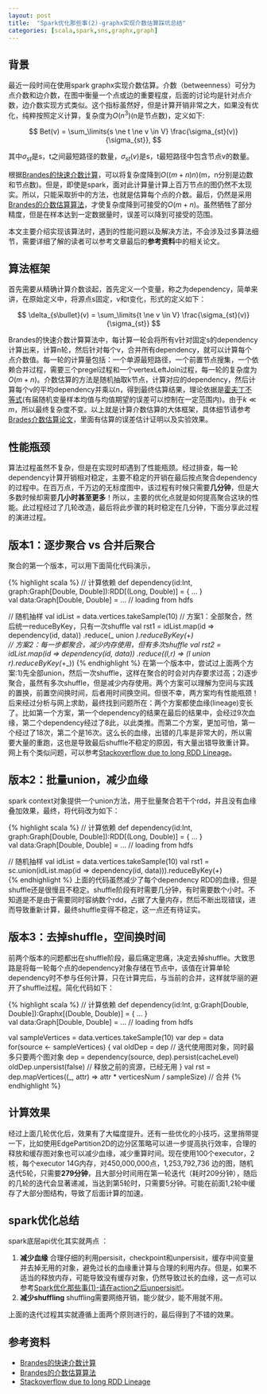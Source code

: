 ```yaml
---
layout: post
title:  "Spark优化那些事(2)-graphx实现介数估算踩坑总结"
categories: [scala,spark,sns,graphx,graph]
---
```


## 背景
最近一段时间在使用spark graphx实现介数估算。介数（betweenness）可分为点介数和边介数，在图中衡量一个点或边的重要程度，后面的讨论均是针对点介数，边介数实现方式类似。这个指标虽然好，但是计算开销非常之大，如果没有优化，纯粹按照定义计算，复杂度为$O(n^3)$(n是节点数)，定义如下:

$$
	Bet(v) = \sum_\limits{s \ne t \ne v \in V}  \frac{\sigma_{st}(v)}{\sigma_{st}},
$$

其中$\sigma_{st}$是s，t之间最短路径的数量，$\sigma_{st}(v)$是s，t最短路径中包含节点v的数量。  


根据[Brandes的快速介数计算][1]，可以将复杂度降到$O((m+n)n)$(m，n分别是边数和节点数)。但是，即使是spark，面对此计算量计算上百万节点的图仍然不太现实。所以，只能采取折中的方法，也就是估算每个点的介数。最后，仍然是采用[Brandes的介数估算算法][2]，才使复杂度降到可接受的$O(m+n)$。虽然牺牲了部分精度，但是在样本达到一定数据量时，误差可以降到可接受的范围。

本文主要介绍实现该算法时，遇到的性能问题以及解决方法，不会涉及过多算法细节，需要详细了解的读者可以参考文章最后的**参考资料**中的相关论文。

## 算法框架
首先需要从精确计算介数谈起，首先定义一个变量，称之为dependency，简单来讲，在原始定义中，将源点s固定，v和t变化，形式的定义如下：

$$
	\delta_{s\bullet}(v) = \sum_\limits{t \ne v \in V}  \frac{\sigma_{st}(v)}{\sigma_{st}}
$$

Brandes的快速介数计算算法中，每计算一轮会将所有v针对固定s的dependency计算出来，计算n轮，然后针对每个v，合并所有dependency，就可以计算每个点介数值。每一轮的计算量包括：一个单源最短路径，一个前置节点搜集，一个依赖合并过程，需要三个pregel过程和一个vertexLeftJoin过程，每一轮的复杂度为$O(m+n)$。介数估算的方法是随机抽取k节点，计算对应的dependency，然后计算每个v的平均dependency并乘以n，得到最终估算结果，理论依据是[霍夫丁不等式][3](有届随机变量样本均值与均值期望的误差可以控制在一定范围内)。由于$k\ll m$，所以最终复杂度不变。以上就是计算介数估算的大体框架，具体细节请参考[Brades介数估算论文][2]，里面有估算的误差估计证明以及实验效果。

## 性能瓶颈
算法过程虽然不复杂，但是在实现时却遇到了性能瓶颈。经过排查，每一轮dependency计算开销相对稳定，主要不稳定的开销在最后按点聚合dependency的过程中。在百万点，千万边的无标度图中，该过程有时候只需要**几分钟**，但是大多数时候却需要**几小时甚至更多**！所以，主要的优化点就是如何提高聚合这块的性能。此过程经过了几轮改造，最后将此步骤的耗时稳定在几分钟，下面分享此过程的演进过程。
 

## 版本1：逐步聚合 vs 合并后聚合
聚合的第一个版本，可以用下面简化代码演示，

{% highlight scala %}
// 计算依赖
def dependency(id:Int, graph:Graph[Double, Double]):RDD[(Long, Double)] = { ... }  
val data:Graph[Double, Double] = ... // loading from hdfs

// 随机抽样
val idList = data.vertices.takeSample(10)
// 方案1：全部聚合，然后统一reduceByKey，只有一次shuffle
val rst1 = idList.map(id => dependency(id, data))
                 .reduce(_ union _).reduceByKey(_+_)			 
// 方案2：每一步都聚合，减少内存使用，但有多次shuffle
val rst2 = idList.map(id => dependency(id, data))
                 .reduce((l,r) => (l union r).reduceByKey(_+_))
{% endhighlight %}
在第一个版本中，尝试过上面两个方案:1)先全部union，然后一次shuffle，这样在聚合的时会对内存要求过高；2)逐步聚合，虽然有多次shuffle，但是减少内存使用。两个方案可以理解为空间与实践的置换，前置空间换时间，后者用时间换空间。但很不幸，两方案均有性能瓶颈！后来经过分析与网上求助，最终找到问题所在：两个方案都使血缘(lineage)变长了。比如第一个方案，第一个dependency的结果在最后的结果中，会经过9次血缘，第二个dependency经过了8此，以此类推。而第二个方案，更加可怕，第一个经过了18次，第二个是16次。这么长的血缘，出错的几率是非常大的，所以需要大量的重跑，这也是导致最后shuffle不稳定的原因，有大量出错导致重计算。网上有个类似问题，可以参考[Stackoverflow due to long RDD Lineage][4]。

## 版本2：批量union，减少血缘
spark context对象提供一个union方法，用于批量聚合若干个rdd，并且没有血缘叠加效果，最终，将代码改为如下：

{% highlight scala %}
// 计算依赖
def dependency(id:Int, graph:Graph[Double, Double]):RDD[(Long, Double)] = { ... }  
val data:Graph[Double, Double] = ... // loading from hdfs

// 随机抽样
val idList = data.vertices.takeSample(10)
val rst1 = sc.union(idList.map(id => dependency(id, data))).reduceByKey(_+_) 	 
{% endhighlight %}
上面的代码虽然减少了每个dependency RDD的血缘，但是shuffle还是很慢且不稳定。shuffle阶段有时需要几分钟，有时需要数个小时。不知道是不是由于需要同时容纳数个rdd，占据了大量内存，然后不断出现错误，进而导致重新计算，最终shuffle变得不稳定，这一点还有待证实。

## 版本3：去掉shuffle，空间换时间
前两个版本的问题都出在shuffle阶段，最后痛定思痛，决定去掉shuffle。大致思路是将每一轮每个点的dependency对象存储在节点中，该值在计算单轮dependency时不参与任何计算，只在计算完后，与当前的合并，这样就华丽的避开了shuffle过程。简化代码如下：

{% highlight scala %}
// 计算依赖
def dependency(id:Int, g:Graph[Double, Double]):Graphx[(Double, Double)] = { ... }  
val data:Graph[Double, Double] = ... // loading from hdfs

val sampleVertices = data.vertices.takeSample(10)
var dep = data
for(source <- sampleVertices) {
    val oldDep = dep // 迭代使用图对象，同时最多只要两个图对象
    dep = dependency(source, dep).persist(cacheLevel)  
    oldDep.unpersist(false) // 释放之前的资源，已经无用
}
val rst = dep.mapVertices((_, attr) => attr * verticesNum / sampleSize) // 合并
{% endhighlight %}

## 计算效果
经过上面几轮优化后，效果有了大幅度提升。还有一些优化的小技巧，这里捎带提一下，比如使用EdgePartition2D的边分区策略可以进一步提高执行效率，合理的释放和缓存图对象也可以减少血缘，减少重算时间。现在使用100个executor，2核，每个executor 14G内存，对450,000,000点，1,253,792,736 边的图，随机迭代5轮，只需要**279分钟**，且大部分时间用在第一轮迭代（耗时209分钟），随后的几轮的迭代会显著递减，当达到第5轮时，只需要5分钟。可能在前面1,2轮中缓存了大部分图结构，导致了后面计算的加速。

## spark优化总结
spark底层api优化其实就两点 ：

1. **减少血缘** 合理仔细的利用persisit，checkpoint和unpersisit，缓存中间变量并去掉无用的对象，避免过长的血缘重计算与合理的利用内存。但是，如果不适当的释放内存，可能导致没有缓存对象，仍然导致过长的血缘，这一点可以参考[Spark优化那些事(1)-请在action之后unpersisit!](http://bourneli.github.io/scala/spark/2016/06/17/spark-unpersist-after-action.html)。
2. **减少shuffling** shuffling需要网络开销，能少就少，能不用就不用。

上面的迭代过程其实就遵循上面两个原则进行的，最后得到了不错的效果。

## 参考资料
* [Brandes的快速介数计算][1]
* [Brandes的介数估算算法][2]
* [Stackoverflow due to long RDD Lineage][4]


[1]:http://algo.uni-konstanz.de/publications/b-fabc-01.pdf
[2]:http://algo.uni-konstanz.de/publications/bp-celn-06.pdf
[3]:https://en.wikipedia.org/wiki/Hoeffding%27s_inequality
[4]:http://stackoverflow.com/questions/34461804/stackoverflow-due-to-long-rdd-lineage
